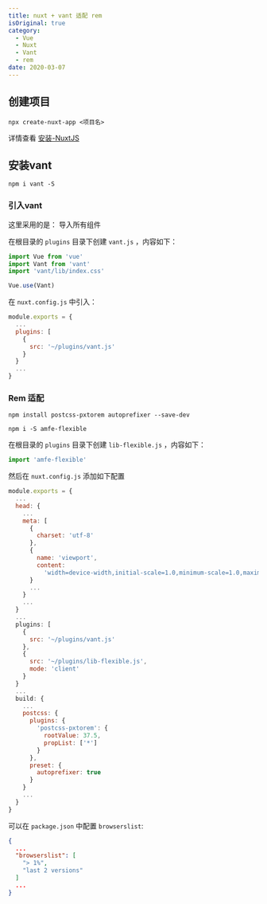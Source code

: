 ```yaml
---
title: nuxt + vant 适配 rem
isOriginal: true
category:
  - Vue
  - Nuxt
  - Vant
  - rem
date: 2020-03-07
---
```


## 创建项目

```npm
npx create-nuxt-app <项目名>
```

详情查看 [安装-NuxtJS](https://zh.nuxtjs.org/guide/installation#%E8%BF%90%E8%A1%8C-create-nuxt-app)

## 安装vant

```npm
npm i vant -S
```

### 引入vant

这里采用的是： 导入所有组件

在根目录的 `plugins` 目录下创建 `vant.js` ，内容如下：

```js
import Vue from 'vue'
import Vant from 'vant'
import 'vant/lib/index.css'

Vue.use(Vant)
```

在 `nuxt.config.js` 中引入：

```js
module.exports = {
  ...
  plugins: [
    {
      src: '~/plugins/vant.js'
    }
  }
  ...
}
```

### Rem 适配

```npm
npm install postcss-pxtorem autoprefixer --save-dev

npm i -S amfe-flexible
```

在根目录的 `plugins` 目录下创建 `lib-flexible.js` ，内容如下：

```js
import 'amfe-flexible'
```

然后在 `nuxt.config.js` 添加如下配置

```js
module.exports = {
  ...
  head: {
    ...
    meta: [
      {
        charset: 'utf-8'
      },
      {
        name: 'viewport',
        content:
          'width=device-width,initial-scale=1.0,minimum-scale=1.0,maximum-scale=1.0,user-scalable=no'
      }
      ...
    }
    ...
  }
  ...
  plugins: [
    {
      src: '~/plugins/vant.js'
    },
    {
      src: '~/plugins/lib-flexible.js',
      mode: 'client'
    }
  }
  ...
  build: {
    ...
    postcss: {
      plugins: {
        'postcss-pxtorem': {
          rootValue: 37.5,
          propList: ['*']
        }
      },
      preset: {
        autoprefixer: true
      }
    }
    ...
  }
}
```

可以在 `package.json` 中配置 `browserslist`:

```json
{
  ...
  "browserslist": [
    "> 1%",
    "last 2 versions"
  ]
  ...
}
```
